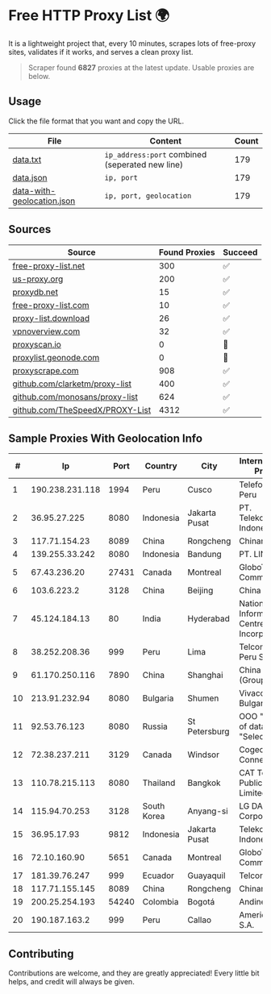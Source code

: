 
# Free HTTP Proxy List 🌍

It is a lightweight project that, every 10 minutes, scrapes lots of free-proxy sites, validates if it works, and serves a clean proxy list.


> Scraper found **6827** proxies at the latest update. Usable proxies are below.

## Usage

Click the file format that you want and copy the URL.


|File|Content|Count|
|----|-------|-----|
|[data.txt](https://raw.githubusercontent.com/themiralay/Proxy-List-World/master/data.txt)|`ip_address:port` combined (seperated new line)|179|
|[data.json](https://raw.githubusercontent.com/themiralay/Proxy-List-World/master/data.json)|`ip, port`|179|
|[data-with-geolocation.json](https://raw.githubusercontent.com/themiralay/Proxy-List-World/master/data-with-geolocation.json)|`ip, port, geolocation`|179|

## Sources

|Source|Found Proxies|Succeed|
|------|-------------|-------|
|[free-proxy-list.net](https://free-proxy-list.net)|300|✅|
|[us-proxy.org](https://www.us-proxy.org)|200|✅|
|[proxydb.net](http://proxydb.net)|15|✅|
|[free-proxy-list.com](https://free-proxy-list.com/?page=&port=&type%5B%5D=http&type%5B%5D=https&up_time=0&search=Search)|10|✅|
|[proxy-list.download](https://www.proxy-list.download/HTTP)|26|✅|
|[vpnoverview.com](https://vpnoverview.com/privacy/anonymous-browsing/free-proxy-servers)|32|✅|
|[proxyscan.io](https://www.proxyscan.io)|0|🚫|
|[proxylist.geonode.com](https://proxylist.geonode.com/api/proxy-list?limit=300&page=1&sort_by=lastChecked&sort_type=desc&protocols=http,https)|0|🚫|
|[proxyscrape.com](https://api.proxyscrape.com/v2/?request=displayproxies&protocol=http&timeout=10000&country=all&ssl=all&anonymity=all)|908|✅|
|[github.com/clarketm/proxy-list](https://raw.githubusercontent.com/clarketm/proxy-list/master/proxy-list-raw.txt)|400|✅|
|[github.com/monosans/proxy-list](https://raw.githubusercontent.com/monosans/proxy-list/main/proxies/http.txt)|624|✅|
|[github.com/TheSpeedX/PROXY-List](https://raw.githubusercontent.com/TheSpeedX/PROXY-List/master/http.txt)|4312|✅|


## Sample Proxies With Geolocation Info

|#|Ip|Port|Country|City|Internet Service Provider|
|-|--|----|-------|----|-------------------------|
|1|190.238.231.118|1994|Peru|Cusco|Telefonica Del Peru|
|2|36.95.27.225|8080|Indonesia|Jakarta Pusat|PT. Telekomunikasi Indonesia|
|3|117.71.154.23|8089|China|Rongcheng|Chinanet|
|4|139.255.33.242|8080|Indonesia|Bandung|PT. LINKNET|
|5|67.43.236.20|27431|Canada|Montreal|GloboTech Communications|
|6|103.6.223.2|3128|China|Beijing|China Unicom|
|7|45.124.184.13|80|India|Hyderabad|National Informatics Centre Services Incorporated|
|8|38.252.208.36|999|Peru|Lima|Telcom Mikrotik Peru S.A.C.|
|9|61.170.250.116|7890|China|Shanghai|China Telecom (Group)|
|10|213.91.232.94|8080|Bulgaria|Shumen|Vivacom Bulgaria EAD|
|11|92.53.76.123|8080|Russia|St Petersburg|OOO "Network of data-centers "Selectel"|
|12|72.38.237.211|3129|Canada|Windsor|Cogeco Connexion Inc.|
|13|110.78.215.113|8080|Thailand|Bangkok|CAT Telecom Public Company Limited|
|14|115.94.70.253|3128|South Korea|Anyang-si|LG DACOM Corporation|
|15|36.95.17.93|9812|Indonesia|Jakarta Pusat|Telekomunikasi Indonesia|
|16|72.10.160.90|5651|Canada|Montreal|GloboTech Communications|
|17|181.39.76.247|999|Ecuador|Guayaquil|Telconet S.A|
|18|117.71.155.145|8089|China|Rongcheng|Chinanet|
|19|200.25.254.193|54240|Colombia|Bogotá|Andinet ON Line|
|20|190.187.163.2|999|Peru|Callao|Americatel Peru S.A.|



## Contributing

Contributions are welcome, and they are greatly appreciated! Every
little bit helps, and credit will always be given.

